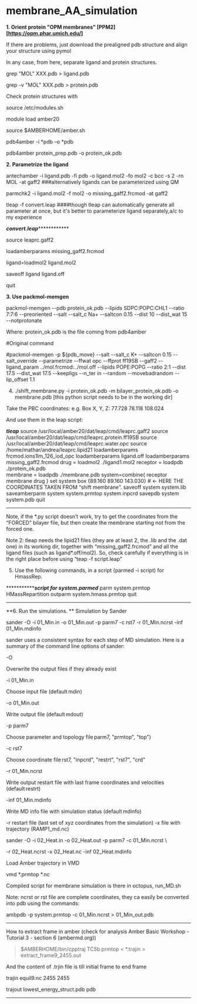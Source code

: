 # membrane_AA_simulation
**1. Orient protein "OPM membranes" [PPM2] [https://opm.phar.umich.edu/]**



If there are problems, just download the prealigned pdb structure and align your structure using pymol

In any case, from here, separate ligand and protein structures.



grep "MOL" XXX.pdb > ligand.pdb 

grep -v "MOL" XXX.pdb > protein.pdb 



Check protein structures with 



source /etc/modules.sh

module load amber20

source $AMBERHOME/amber.sh



 pdb4amber -i *pdb –o *pdb 





pdb4amber protein_prep.pdb -o protein_ok.pdb



**2. Parametrize the ligand** 



antechamber -i ligand.pdb -fi pdb -o ligand.mol2 -fo mol2 -c bcc -s 2 -rn MOL -at gaff2 ###alternatively ligands can be parameterized using QM

parmchk2 -i ligand.mol2 -f mol2 -o missing_gaff2.frcmod -at gaff2 

tleap -f convert.leap ####though tleap can automatically generate all parameter at once, but it's better to parameterize ligand separately,a/c to my experience 





 *********convert.leap********************* 

source leaprc.gaff2 

loadamberparams missing_gaff2.frcmod 

ligand=loadmol2 ligand.mol2 

saveoff ligand ligand.off 

quit 



**3.  Use packmol-memgen**




packmol-memgen --pdb protein_ok.pdb --lipids SDPC:POPC:CHL1 --ratio 7:7:6 --preoriented --salt --salt_c Na+ --saltcon 0.15 --dist 10 --dist_wat 15 --notprotonate



Where: protein_ok.pdb is the file coming from pdb4amber



#Original command

#packmol-memgen -p ${pdb_move} --salt --salt_c K+ --saltcon 0.15 --salt_override --parametrize --ffwat opc --ffprot ff19SB --gaff2 --ligand_param ../mol.frcmod:../mol.off --lipids POPE:POPG --ratio 2:1 --dist 17.5 --dist_wat 17.5 --keepligs --n_ter in --random --movebadrandom --lip_offset 1.1



4. ./shift_membrane.py -i protein_ok.pdb -m bilayer_protein_ok.pdb -o membrane.pdb [this python script needs to be in the working dir]



Take the PBC coordinates: e.g. Box X, Y, Z: 77.728 78.118 108.024

And use them in the leap script:

*********************tleap*********************
source /usr/local/amber20/dat/leap/cmd/leaprc.gaff2
source /usr/local/amber20/dat/leap/cmd/leaprc.protein.ff19SB
source /usr/local/amber20/dat/leap/cmd/leaprc.water.opc
source /home/mathar/andrea/leaprc.lipid21 
loadamberparams frcmod.ions1lm_126_iod_opc 
loadamberparams ligand.off 
loadamberparams missing_gaff2.frcmod
drug = loadmol2 ./ligand1.mol2 
receptor = loadpdb ./protein_ok.pdb  
membrane = loadpdb ./membrane.pdb 
system=combine{ receptor membrane drug } 
set system box {89.160 89.160 143.030}  # <- HERE THE COORDINATES TAKEN FROM “shift membrane”.
saveoff system system.lib
saveamberparm system system.prmtop system.inpcrd 
savepdb system system.pdb 
quit
****************************************


Note, if the *.py script doesn’t work, try to get the coordinates from the “FORCED” bilayer file, but then create the membrane starting not from the forced one.



Note 2: tleap needs the lipid21 files (they are at least 2, the .lib and the .dat one) in its working dir, together with “missing_gaff2.frcmod” and all the ligand files (such as ligand*.off/mol2). So, check carefully if everything is in the right place before using “teap -f script.leap”



5. Use the following commands, in a script (parmed -i script) for HmassRep.


**********************script for system.parmed***********
parm system.prmtop
HMassRepartition
outparm system.hmass.prmtop
quit
******************************


**6. Run the simulations. **
Simulation by Sander 

sander -O -i 01_Min.in -o 01_Min.out -p parm7 -c rst7 -r 01_Min.ncrst -inf 01_Min.mdinfo 

sander uses a consistent syntax for each step of MD simulation. Here is a summary of the command line options of sander: 

-O 

Overwrite the output files if they already exist 

-i 01_Min.in 

Choose input file (default mdin) 

-o 01_Min.out 

Write output file (default mdout) 

-p parm7 

Choose parameter and topology file parm7, "prmtop", "top") 

-c rst7 

Choose coordinate file rst7, "inpcrd", "restrt", "rst7", "crd" 

-r 01_Min.ncrst 

Write output restart file with last frame coordinates and velocities (default restrt) 

-inf 01_Min.mdinfo 

Write MD info file with simulation status (default mdinfo) 

-r   restart file (last set of xyz coordinates from the simulation) 
-x   file with trajectory (RAMP1_md.nc) 

sander -O -i 02_Heat.in -o 02_Heat.out -p parm7 -c 01_Min.ncrst \ 

-r 02_Heat.ncrst -x 02_Heat.nc -inf 02_Heat.mdinfo 

 

Load Amber trajectory in VMD 

vmd *.prmtop *.nc 

 

Compiled script for membrane simulation is there in octopus, run_MD.sh 

 

Note: ncrst or rst file are complete coordinates, they ca easily be converted into pdb using the commands: 

ambpdb -p system.prmtop -c 01_Min.ncrst > 01_Min_out.pdb 

 

******** 

How to extract frame in amber (check for analysis Amber Basic Workshop - Tutorial 3 - section 6 (ambermd.org)) 

> $AMBERHOME/bin/cpptraj TC5b.prmtop < *.trajin > extract_frame9_2455.out 

And the content of .trjin file is till initial frame to end frame 

trajin equil9.nc 2455 2455 

trajout lowest_energy_struct.pdb pdb 

************************ 

